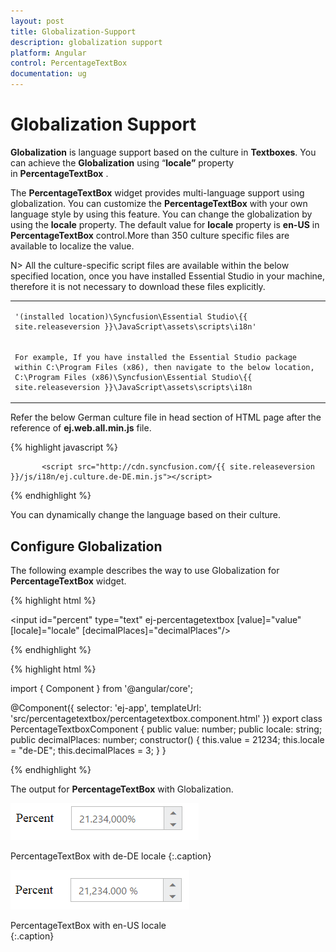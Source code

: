 ```yaml
---
layout: post
title: Globalization-Support
description: globalization support
platform: Angular
control: PercentageTextBox 
documentation: ug
---
```


# Globalization Support

**Globalization** is language support based on the culture in **Textboxes**. You can achieve the **Globalization** using “**locale”** property in **PercentageTextBox** . 

The **PercentageTextBox** widget provides multi-language support using globalization. You can customize the **PercentageTextBox** with your own language style by using this feature. You can change the globalization by using the **locale** property. The default value for **locale** property is **en-US** in **PercentageTextBox** control.More than 350 culture specific files are available to localize the value.

 N> All the culture-specific script files are available within the below specified location, once you have installed Essential Studio in your machine, therefore it is not necessary to download these files explicitly.

<table>
<tr>
<td>

    '(installed location)\Syncfusion\Essential Studio\{{ site.releaseversion }}\JavaScript\assets\scripts\i18n'
 </td>
 </tr>
 <tr>
 <td>

    For example, If you have installed the Essential Studio package within C:\Program Files (x86), then navigate to the below location, 
    C:\Program Files (x86)\Syncfusion\Essential Studio\{{ site.releaseversion }}\JavaScript\assets\scripts\i18n

</td></tr>
</table>

Refer the below German culture file in head section of HTML page after the reference of **ej.web.all.min.js** file.

 {% highlight javascript %}
   
           <script src="http://cdn.syncfusion.com/{{ site.releaseversion }}/js/i18n/ej.culture.de-DE.min.js"></script>
                
 {% endhighlight %}


You can dynamically change the language based on their culture.

## Configure Globalization

The following example describes the way to use Globalization for **PercentageTextBox** widget.

{% highlight html %}

<input id="percent" type="text" ej-percentagetextbox [value]="value" [locale]="locale" [decimalPlaces]="decimalPlaces"/>

{% endhighlight %}


{% highlight html %}

import { Component } from '@angular/core';

@Component({
  selector: 'ej-app',
  templateUrl: 'src/percentagetextbox/percentagetextbox.component.html'
})
export class PercentageTextboxComponent {
    public value: number;
    public locale: string;
    public decimalPlaces: number;
    constructor() {
        this.value = 21234;
        this.locale = "de-DE";
        this.decimalPlaces = 3;
    }
}

{% endhighlight %}

The output for **PercentageTextBox** with Globalization.

![](/angular/PercentageTextbox/Globalization-Support_images/Globalization-Support_img1.png)

PercentageTextBox with de-DE locale
{:.caption}

![](/angular/PercentageTextbox/Globalization-Support_images/Globalization-Support_img2.png)

PercentageTextBox with en-US locale				
{:.caption}